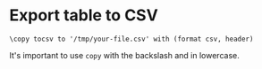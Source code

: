 # Export table to CSV

```
\copy tocsv to '/tmp/your-file.csv' with (format csv, header)
```

It's important to use `copy` with the backslash and in lowercase.
